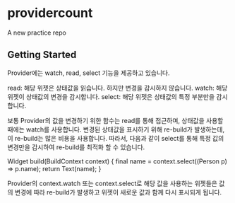 # providercount

A new practice repo

## Getting Started
Provider에는 watch, read, select 기능을 제공하고 있습니다.

read: 해당 위젯은 상태값을 읽습니다. 하지만 변경을 감시하지 않습니다.
watch: 해당 위젯이 상태값의 변경을 감시합니다.
select: 해당 위젯은 상태값의 특정 부분만을 감시합니다.

보통 Provider의 값을 변경하기 위한 함수는 read를 통해 접근하며, 상태값을 사용할 때에는 watch를 사용합니다.
변경된 상태값을 표시하기 위해 re-build가 발생하는데, 이 re-build는 많은 비용을 사용합니다.
따라서, 다음과 같이 select를 통해 특정 값의 변경만을 감시하여 re-build를 최적화 할 수 있습니다.

Widget build(BuildContext context) {
final name = context.select((Person p) => p.name);
return Text(name);
}

Provider의 context.watch 또는 context.select로 해당 값을 사용하는 위젯들은 값의 변경에 따라 re-build가 발생하고 위젯이 새로운 값과 함께 다시 표시되게 됩니다.
